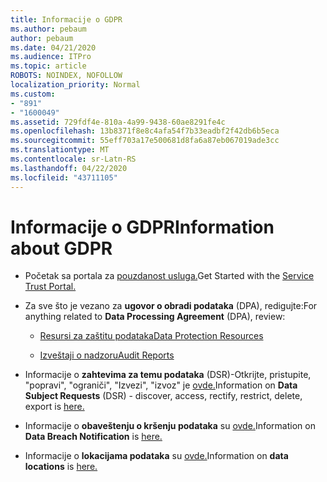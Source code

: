 ```yaml
---
title: Informacije o GDPR
ms.author: pebaum
author: pebaum
ms.date: 04/21/2020
ms.audience: ITPro
ms.topic: article
ROBOTS: NOINDEX, NOFOLLOW
localization_priority: Normal
ms.custom:
- "891"
- "1600049"
ms.assetid: 729fdf4e-810a-4a99-9438-60ae8291fe4c
ms.openlocfilehash: 13b8371f8e8c4afa54f7b33eadbf2f42db6b5eca
ms.sourcegitcommit: 55eff703a17e500681d8fa6a87eb067019ade3cc
ms.translationtype: MT
ms.contentlocale: sr-Latn-RS
ms.lasthandoff: 04/22/2020
ms.locfileid: "43711105"
---
```

# <a name="information-about-gdpr"></a><span data-ttu-id="c76a3-102">Informacije o GDPR</span><span class="sxs-lookup"><span data-stu-id="c76a3-102">Information about GDPR</span></span>

- <span data-ttu-id="c76a3-103">Početak sa portala za [pouzdanost usluga.](https://servicetrust.microsoft.com/ViewPage/GDPRGetStarted)</span><span class="sxs-lookup"><span data-stu-id="c76a3-103">Get Started with the [Service Trust Portal.](https://servicetrust.microsoft.com/ViewPage/GDPRGetStarted)</span></span>

- <span data-ttu-id="c76a3-104">Za sve što je vezano za **ugovor o obradi podataka** (DPA), redigujte:</span><span class="sxs-lookup"><span data-stu-id="c76a3-104">For anything related to **Data Processing Agreement** (DPA), review:</span></span>

  - [<span data-ttu-id="c76a3-105">Resursi za zaštitu podataka</span><span class="sxs-lookup"><span data-stu-id="c76a3-105">Data Protection Resources</span></span>](https://servicetrust.microsoft.com/ViewPage/TrustDocuments)

  - [<span data-ttu-id="c76a3-106">Izveštaji o nadzoru</span><span class="sxs-lookup"><span data-stu-id="c76a3-106">Audit Reports</span></span>](https://servicetrust.microsoft.com/ViewPage/MSComplianceGuide)

- <span data-ttu-id="c76a3-107">Informacije o **zahtevima za temu podataka** (DSR)-Otkrijte, pristupite, "popravi", "ograniči", "Izvezi", "izvoz" je [ovde.](https://docs.microsoft.com/microsoft-365/compliance/gdpr-dsr-office365)</span><span class="sxs-lookup"><span data-stu-id="c76a3-107">Information on **Data Subject Requests** (DSR) - discover, access, rectify, restrict, delete, export is [here.](https://docs.microsoft.com/microsoft-365/compliance/gdpr-dsr-office365)</span></span>

- <span data-ttu-id="c76a3-108">Informacije o **obaveštenju o kršenju podataka** su [ovde.](https://servicetrust.microsoft.com/ViewPage/GDPRBreach)</span><span class="sxs-lookup"><span data-stu-id="c76a3-108">Information on **Data Breach Notification** is [here.](https://servicetrust.microsoft.com/ViewPage/GDPRBreach)</span></span>

- <span data-ttu-id="c76a3-109">Informacije o **lokacijama podataka** su [ovde.](https://products.office.com/where-is-your-data-located?ms.officeurl=datamaps&amp;geo=All#All)</span><span class="sxs-lookup"><span data-stu-id="c76a3-109">Information on **data locations** is [here.](https://products.office.com/where-is-your-data-located?ms.officeurl=datamaps&amp;geo=All#All)</span></span>
